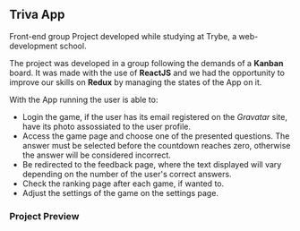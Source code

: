 ## Triva App

Front-end group Project developed while studying at Trybe, a web-development school.

The project was developed in a group following the demands of a __Kanban__ board. It was made with the use of __ReactJS__ and we had the opportunity to improve our skills on __Redux__ by managing the states of the App on it.

With the App running the user is able to:

  - Login the game, if the user has its email registered on the _Gravatar_ site, have its photo assossiated to the user profile.
  - Access the game page and choose one of the presented questions. The answer must be selected before the countdown reaches zero, otherwise the answer will be considered incorrect.
  - Be redirected to the feedback page, where the text displayed will vary depending on the number of the user's correct answers.
  - Check the ranking page after each game, if wanted to.
  - Adjust the settings of the game on the settings page.

  ### Project Preview